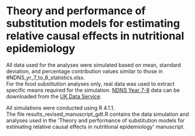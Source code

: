 #  Theory and performance of substitution models for estimating relative causal effects in nutritional epidemiology

All data used for the analyses were simulated based on mean, standard deviation, and percentage contribution values similar to those in #NDNS_yr_7_to_8_statistics.xlsx.   
For the food substitution analyses only, real data was used to extract specific means required for the simulation. [NDNS Year 7-8](https://www.gov.uk/government/collections/national-diet-and-nutrition-survey) data can be downloaded from the [UK Data Service](https://www.ukdataservice.ac.uk). 

All simulations were conducted using R 4.1.1.  
The file results_revised_manuscript_gdt.R contains the data simulation and analyses used in the 'Theory and performance of substitution models for estimating relative causal effects in nutritional epidemiology' manuscript.
